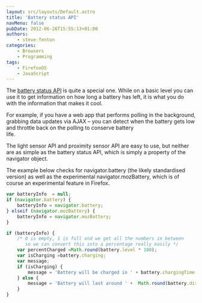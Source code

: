 ```yaml
---
layout: src/layouts/Default.astro
title: 'Battery status API'
navMenu: false
pubDate: 2012-06-26T15:55:13+01:00
authors:
    - steve-fenton
categories:
    - Browsers
    - Programming
tags:
    - FirefoxOS
    - JavaScript
---
```


The [battery status API](https://www.w3.org/TR/battery-status/) is quite a special one. While on a basic level you can use it to get information on how long a battery has left, it is what you do with the information that makes it cool.

For example, if you have a web app that performs polling in the background, grabbing data updates via AJAX – you can detect when the battery gets low and throttle back on the polling to conserve battery  
life.

The light sensor API and proximity sensor API are easy to use, but neither are as simple as the battery status API, which is simply a property of the navigator object.

The example below checks for navigator.battery (the likely standardised version) as well as the experimental navigator.mozBattery, which is of course an experimental feature in Firefox.

```javascript
var batteryInfo  = null;
if (navigator.battery) {
    batteryInfo = navigator.battery;
} elseif (navigator.mozBattery) {
    batteryInfo = navigator.mozBattery;
}

if (batteryInfo) {
    /* 0 is empty, 1 is full and we get all the numbers in between
       so we can convert this into a percentage really easily */
    var percentCharged =Math.round(battery.level * 100);
    var isCharging =battery.charging;
    var message;
    if (isCharging) {
        message = 'Battery will be charged in ' + battery.chargingTime  + ' minutes';
    } else {
        message = 'Battery will last around ' +  Math.round(battery.dischargingTime / 60)  + ' minutes';
    }
}
```